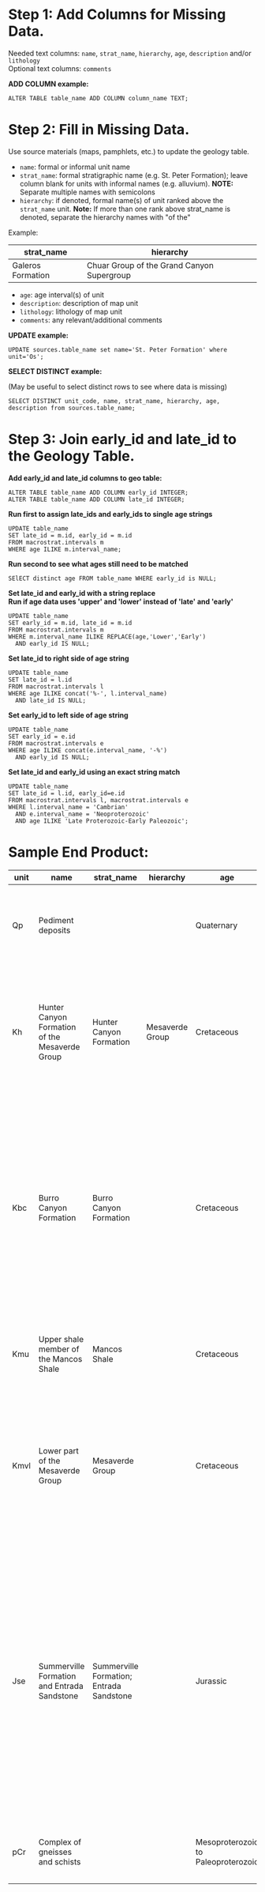 # Step 1: Add Columns for Missing Data.
Needed text columns: `name`, `strat_name`, `hierarchy`, `age`, `description` and/or `lithology` \
Optional text columns: `comments`

**ADD COLUMN example:**
```
ALTER TABLE table_name ADD COLUMN column_name TEXT;
```

# Step 2: Fill in Missing Data.


Use source materials (maps, pamphlets, etc.) to update the geology table.
+ `name`: formal or informal unit name 
+ `strat_name`: formal stratigraphic name (e.g. St. Peter Formation); leave column blank for units with informal names (e.g. alluvium). **NOTE:** Separate multiple names with semicolons
+ `hierarchy`: if denoted, formal name(s) of unit ranked above the `strat_name` unit. **Note:** If more than one rank above strat_name is denoted, separate the hierarchy names with "of the" 

Example:

strat_name | hierarchy
---------- | ----------
Galeros Formation| Chuar Group of the Grand Canyon Supergroup

+ `age`: age interval(s) of unit 
+ `description`: description of map unit
+ `lithology`: lithology of map unit
+ `comments`: any relevant/additional comments

**UPDATE example:**
```
UPDATE sources.table_name set name='St. Peter Formation' where unit='Os';
```
**SELECT DISTINCT example:**

(May be useful to select distinct rows to see where data is missing)
```
SELECT DISTINCT unit_code, name, strat_name, hierarchy, age, description from sources.table_name;
```

# Step 3: Join early_id and late_id to the Geology Table.

**Add early_id and late_id columns to geo table:**
```
ALTER TABLE table_name ADD COLUMN early_id INTEGER;
ALTER TABLE table_name ADD COLUMN late_id INTEGER;
```

**Run first to assign late_ids and early_ids to single age strings**

```
UPDATE table_name 
SET late_id = m.id, early_id = m.id 
FROM macrostrat.intervals m
WHERE age ILIKE m.interval_name;
```

**Run second to see what ages still need to be matched**

```
SElECT distinct age FROM table_name WHERE early_id is NULL;
```

**Set late_id and early_id with a string replace** \
**Run if age data uses 'upper' and 'lower' instead of 'late' and 'early'**

```
UPDATE table_name 
SET early_id = m.id, late_id = m.id 
FROM macrostrat.intervals m 
WHERE m.interval_name ILIKE REPLACE(age,'Lower','Early') 
  AND early_id IS NULL;
```

**Set late_id to right side of age string**

```
UPDATE table_name 
SET late_id = l.id 
FROM macrostrat.intervals l 
WHERE age ILIKE concat('%-', l.interval_name) 
  AND late_id IS NULL;
```

**Set early_id to left side of age string**

```
UPDATE table_name 
SET early_id = e.id 
FROM macrostrat.intervals e 
WHERE age ILIKE concat(e.interval_name, '-%') 
  AND early_id IS NULL;
```

**Set late_id and early_id using an exact string match**

```
UPDATE table_name 
SET late_id = l.id, early_id=e.id 
FROM macrostrat.intervals l, macrostrat.intervals e 
WHERE l.interval_name = 'Cambrian' 
  AND e.interval_name = 'Neoproterozoic' 
  AND age ILIKE 'Late Proterozoic-Early Paleozoic';
```

# Sample End Product:

unit | name | strat_name | hierarchy| age | description | lithology | geom | early_id | late_id
---------- | ---------- | ---------- | ---------- | ---------- | ---------- | ---------- | ---------- | ---------- | ----------
Qp | Pediment deposits |   |   | Quaternary | Sand and gravel veneering pediment surfaces formed during several cycles of erosion. | unconsolidated; alluvium; mixed | 0106000020E610000001... | 421 | 421
Kh | Hunter Canyon Formation of the Mesaverde Group | Hunter Canyon Formation  |  Mesaverde Group | Cretaceous | Buff and gray medium- to coarse-grained massive cliff-forming sandstone and gray to greenish-gray shale. Thickness 375 to 1,400 ft. | clastic; sandstone; shale | 0106000020E610000001... | 33 | 33
Kbc | Burro Canyon Formation | Burro Canyon Formation  |   | Cretaceous | White, gray, and buff fine- to coarse-grained sandstone interbedded with green and purplish siltstone, shale, and mudstone, and thin beds of impure limestone. Sandstone is locally conglomeratic, particularly at base. Thickness a few feet to 125 feet. | sedimentary; clastic; sandstone | 0106000020E610000001... | 33 | 33
Kmu | Upper shale member of the Mancos Shale | Mancos Shale  |   | Cretaceous | Dark-gray to black soft shale with thin sandstone beds at various horizons. | clastic; shale | 0106000020E610000001... | 33 | 33
Kmvl | Lower part of the Mesaverde Group | Mesaverde Group  |   | Cretaceous | Light-gray and brown massive sandstone, gray shale, and some coal. Upper boundary is approximately same horizon as top of Trout Creek Sandstone Member of the Iles Formation. | clastic; sandstone; shale; coal (minor) | 0106000020E610000001... | 33 | 33
Jse | Summerville Formation and Entrada Sandstone | Summerville Formation; Entrada Sandstone  |   | Jurassic | Summerville: alternating thin beds of gray, green, and red siltstone, gray, greenish-gray, and reddish-brown fine-grained sandstone, and red and greenish-gray shale. Thickness 40-60 ft. Entrada Sandstone: buff, white, and pink medium-grained massive cross-bedded sandstone. Thickness 100-300 ft. | clastic; sandstone; crossbedded | 0106000020E610000001... | 48 | 48
pCr | Complex of gneisses and schists |   |   | Mesoproterozoic to Paleoproterozoic | Gneisses and schists; intruded by silicic to intermediate igneous rocks. | metamorphic; intermediate; gneiss; schist | 0106000020E610000001... | 259 | 258
